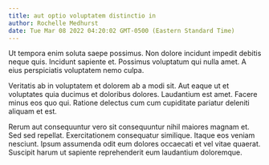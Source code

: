 ```yaml
---
title: aut optio voluptatem distinctio in
author: Rochelle Medhurst
date: Tue Mar 08 2022 04:20:02 GMT-0500 (Eastern Standard Time)
---
```

Ut tempora enim soluta saepe possimus. Non dolore incidunt impedit debitis neque quis. Incidunt sapiente et. Possimus voluptatum qui nulla amet. A eius perspiciatis voluptatem nemo culpa.

 Veritatis ab in voluptatem et dolorem ab a modi sit. Aut eaque ut et voluptates quia ducimus et doloribus dolores. Laudantium est amet. Facere minus eos quo qui. Ratione delectus cum cum cupiditate pariatur deleniti aliquam et est.

 Rerum aut consequuntur vero sit consequuntur nihil maiores magnam et. Sed sed repellat. Exercitationem consequatur similique. Itaque eos veniam nesciunt. Ipsum assumenda odit eum dolores occaecati et vel vitae quaerat. Suscipit harum ut sapiente reprehenderit eum laudantium doloremque.
